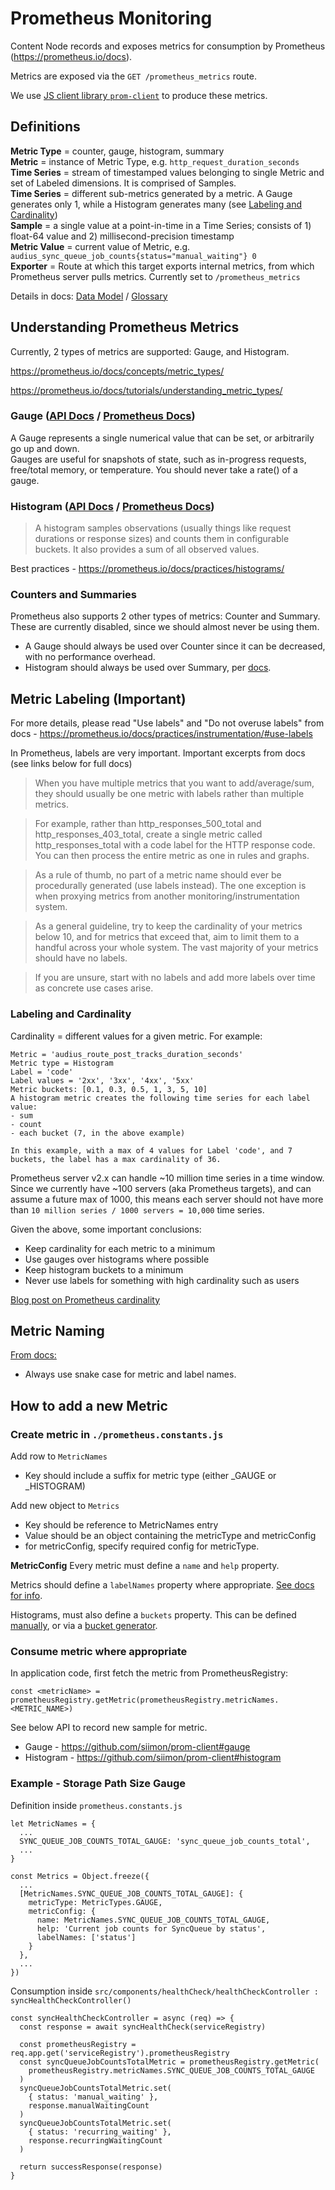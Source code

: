 # Prometheus Monitoring

Content Node records and exposes metrics for consumption by Prometheus (https://prometheus.io/docs).

Metrics are exposed via the `GET /prometheus_metrics` route.

We use [JS client library `prom-client`](https://github.com/siimon/prom-client) to produce these metrics.

## Definitions

**Metric Type** = counter, gauge, histogram, summary  
**Metric** = instance of Metric Type, e.g. `http_request_duration_seconds`  
**Time Series** = stream of timestamped values belonging to single Metric and set of Labeled dimensions. It is comprised of Samples.  
**Time Series** = different sub-metrics generated by a metric. A Gauge generates only 1, while a Histogram generates many (see [Labeling and Cardinality](#labeling-and-cardinality))  
**Sample** = a single value at a point-in-time in a Time Series; consists of 1) float-64 value and 2) millisecond-precision timestamp  
**Metric Value** = current value of Metric, e.g. `audius_sync_queue_job_counts{status="manual_waiting"} 0`  
**Exporter** = Route at which this target exports internal metrics, from which Prometheus server pulls metrics. Currently set to `/prometheus_metrics`

Details in docs: [Data Model](https://prometheus.io/docs/concepts/data_model/) / [Glossary](https://prometheus.io/docs/introduction/glossary/)


## Understanding Prometheus Metrics

Currently, 2 types of metrics are supported: Gauge, and Histogram.

https://prometheus.io/docs/concepts/metric_types/

https://prometheus.io/docs/tutorials/understanding_metric_types/

### Gauge ([API Docs](https://github.com/siimon/prom-client#gauge) / [Prometheus Docs](https://prometheus.io/docs/tutorials/understanding_metric_types/#gauge))

A Gauge represents a single numerical value that can be set, or arbitrarily go up and down.  
Gauges are useful for snapshots of state, such as in-progress requests, free/total memory, or temperature. You should never take a rate() of a gauge.

### Histogram ([API Docs](https://github.com/siimon/prom-client#histogram) / [Prometheus Docs](https://prometheus.io/docs/tutorials/understanding_metric_types/#histogram))

> A histogram samples observations (usually things like request durations or response sizes) and counts them in configurable buckets. It also provides a sum of all observed values.

Best practices - https://prometheus.io/docs/practices/histograms/

### Counters and Summaries

Prometheus also supports 2 other types of metrics: Counter and Summary. These are currently disabled, since we should almost never be using them.
- A Gauge should always be used over Counter since it can be decreased, with no performance overhead.
- Histogram should always be used over Summary, per [docs](https://prometheus.io/docs/tutorials/understanding_metric_types/#summary).

## Metric Labeling (Important)

For more details, please read "Use labels" and "Do not overuse labels" from docs - https://prometheus.io/docs/practices/instrumentation/#use-labels

In Prometheus, labels are very important. Important excerpts from docs (see links below for full docs)

> When you have multiple metrics that you want to add/average/sum, they should usually be one metric with labels rather than multiple metrics.

> For example, rather than http_responses_500_total and http_responses_403_total, create a single metric called http_responses_total with a code label for the HTTP response code. You can then process the entire metric as one in rules and graphs.

> As a rule of thumb, no part of a metric name should ever be procedurally generated (use labels instead). The one exception is when proxying metrics from another monitoring/instrumentation system.

> As a general guideline, try to keep the cardinality of your metrics below 10, and for metrics that exceed that, aim to limit them to a handful across your whole system. The vast majority of your metrics should have no labels.

> If you are unsure, start with no labels and add more labels over time as concrete use cases arise.

### Labeling and Cardinality

Cardinality = different values for a given metric. For example:

```
Metric = 'audius_route_post_tracks_duration_seconds'
Metric type = Histogram
Label = 'code'
Label values = '2xx', '3xx', '4xx', '5xx'
Metric buckets: [0.1, 0.3, 0.5, 1, 3, 5, 10]
A histogram metric creates the following time series for each label value:
- sum
- count
- each bucket (7, in the above example)

In this example, with a max of 4 values for Label 'code', and 7 buckets, the label has a max cardinality of 36.
```

Prometheus server v2.x can handle ~10 million time series in a time window.
Since we currently have ~100 servers (aka Prometheus targets), and can assume a future max of 1000, this means each server should not have more than `10 million series / 1000 servers = 10,000` time series.

Given the above, some important conclusions:
- Keep cardinality for each metric to a minimum
- Use gauges over histograms where possible
- Keep histogram buckets to a minimum
- Never use labels for something with high cardinality such as users

[Blog post on Prometheus cardinality](https://www.robustperception.io/cardinality-is-key/)

## Metric Naming

[From docs:](https://prometheus.io/docs/practices/naming/)
- Always use snake case for metric and label names.

## How to add a new Metric

### Create metric in `./prometheus.constants.js`

Add row to `MetricNames`
- Key should include a suffix for metric type (either _GAUGE or _HISTOGRAM)

Add new object to `Metrics`
- Key should be reference to MetricNames entry
- Value should be an object containing the metricType and metricConfig
- for metricConfig, specify required config for metricType.

**MetricConfig**
Every metric must define a `name` and `help` property.

Metrics should define a `labelNames` property where appropriate. [See docs for info](https://github.com/siimon/prom-client#labels).

Histograms, must also define a `buckets` property. This can be defined [manually](https://github.com/siimon/prom-client#configuration-1), or via a [bucket generator](https://github.com/siimon/prom-client#bucket-generators).

### Consume metric where appropriate

In application code, first fetch the metric from PrometheusRegistry:
```
const <metricName> = prometheusRegistry.getMetric(prometheusRegistry.metricNames.<METRIC_NAME>)
```

See below API to record new sample for metric.
- Gauge - https://github.com/siimon/prom-client#gauge
- Histogram - https://github.com/siimon/prom-client#histogram

### Example - Storage Path Size Gauge

Definition inside `prometheus.constants.js`
```
let MetricNames = {
  ...
  SYNC_QUEUE_JOB_COUNTS_TOTAL_GAUGE: 'sync_queue_job_counts_total',
  ...
}

const Metrics = Object.freeze({
  ...
  [MetricNames.SYNC_QUEUE_JOB_COUNTS_TOTAL_GAUGE]: {
    metricType: MetricTypes.GAUGE,
    metricConfig: {
      name: MetricNames.SYNC_QUEUE_JOB_COUNTS_TOTAL_GAUGE,
      help: 'Current job counts for SyncQueue by status',
      labelNames: ['status']
    }
  },
  ...
})
```

Consumption inside `src/components/healthCheck/healthCheckController : syncHealthCheckController()`
```
const syncHealthCheckController = async (req) => {
  const response = await syncHealthCheck(serviceRegistry)

  const prometheusRegistry = req.app.get('serviceRegistry').prometheusRegistry
  const syncQueueJobCountsTotalMetric = prometheusRegistry.getMetric(
    prometheusRegistry.metricNames.SYNC_QUEUE_JOB_COUNTS_TOTAL_GAUGE
  )
  syncQueueJobCountsTotalMetric.set(
    { status: 'manual_waiting' },
    response.manualWaitingCount
  )
  syncQueueJobCountsTotalMetric.set(
    { status: 'recurring_waiting' },
    response.recurringWaitingCount
  )

  return successResponse(response)
}
```